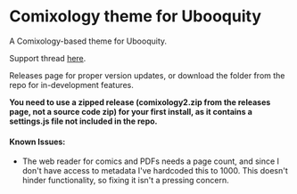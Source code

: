 # Comixology theme for Ubooquity

A Comixology-based theme for Ubooquity.

Support thread [here](https://ubooquity.userecho.com/communities/1/topics/756-comixology-theme-v2-finally-released).

Releases page for proper version updates, or download the folder from the repo for in-development features.

**You need to use a zipped release (comixology2.zip from the releases page, not a source code zip) for your first install, as it contains a settings.js file not included in the repo.**

#### Known Issues:

- The web reader for comics and PDFs needs a page count, and since I don't have access to metadata I've hardcoded this to 1000. This doesn't hinder functionality, so fixing it isn't a pressing concern.
